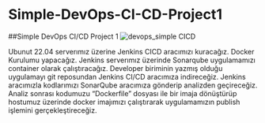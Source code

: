 # Simple-DevOps-CI-CD-Project1
##Simple DevOps CI/CD Project 1
![devops_simple CICD](https://github.com/user-attachments/assets/01f7d74c-1c2f-4be0-a501-fd0f8d6567ad)

Ubunut 22.04 serverımız üzerine Jenkins CICD aracımızı kuracağız.
Docker Kurulumu yapacağız.
Jenkins serverımız üzerinde Sonarqube uygulamamızı container olarak çalıştıracağız.
Developer biriminin yazmış olduğu uygulamayı git reposundan Jenkins CI/CD aracımıza indireceğiz.
Jenkins aracımızla kodlarımızı SonarQube aracımıza gönderip analizden geçireceğiz.
Analiz sonrası kodumuzu “Dockerfile” dosyası ile bir imaja dönüştürüp hostumuz üzerinde docker imajımızı çalıştırarak uygulamamızın publish işlemini gerçekleştireceğiz. 


